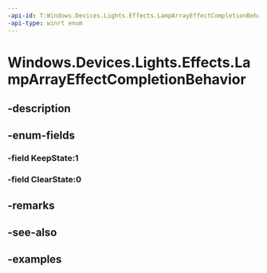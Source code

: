 ```yaml
---
-api-id: T:Windows.Devices.Lights.Effects.LampArrayEffectCompletionBehavior
-api-type: winrt enum
---
```


<!-- Enumeration syntax.
public enum LampArrayEffectCompletionBehavior : int 
-->

# Windows.Devices.Lights.Effects.LampArrayEffectCompletionBehavior

## -description

## -enum-fields
### -field KeepState:1

### -field ClearState:0

## -remarks

## -see-also

## -examples

